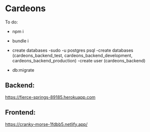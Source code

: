 # Cardeons

To do:

- npm i

- bundle i

- create databases
  -sudo -u postgres psql
  -create databases (cardeons_backend_test, cardeons_backend_development, cardeons_backend_production)
  -create user (cardeons_backend)

- db:migrate

## Backend: 

https://fierce-springs-89185.herokuapp.com

## Frontend: 

https://cranky-morse-1fdbb5.netlify.app/
